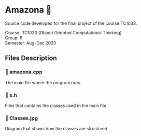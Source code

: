# Amazona 🛒

Source code developed for the final project of the course TC1033.

Course: TC1033 (Object Oriented Computational Thinking)
<br>
Group: 6
<br>
Semester: Aug-Dec 2020

## Files Description

### 📁 amazona.cpp

The main file where the program runs.

### 📁 x.h

Files that contains the classes used in the main file.

### 📁 Classes.jpg

Diagram that shows how the classes are structured.

